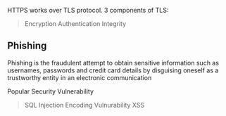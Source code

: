 
HTTPS works over TLS protocol.
3 components of TLS:
> Encryption
> Authentication
> Integrity




## Phishing
Phishing is the fraudulent attempt to obtain sensitive information such as usernames, passwords and credit card details by disguising oneself as a trustworthy entity in an electronic communication


Popular Security Vulnerability 

> SQL Injection
> Encoding Vulnurability
> XSS 


